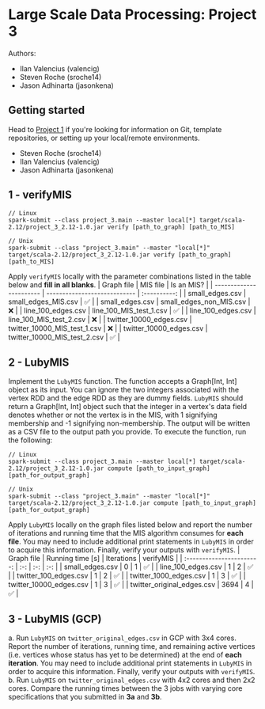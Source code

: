 # Large Scale Data Processing: Project 3
Authors:
- Ilan Valencius (valencig)
- Steven Roche (sroche14)
- Jason Adhinarta (jasonkena)

## Getting started
Head to [Project 1](https://github.com/CSCI3390Spring2024/project_1) if you're looking for information on Git, template repositories, or setting up your local/remote environments.

- Steven Roche (sroche14)
- Ilan Valencius (valencig)
- Jason Adhinarta (jasonkena)

## 1 - verifyMIS
```
// Linux
spark-submit --class project_3.main --master local[*] target/scala-2.12/project_3_2.12-1.0.jar verify [path_to_graph] [path_to_MIS]

// Unix
spark-submit --class "project_3.main" --master "local[*]" target/scala-2.12/project_3_2.12-1.0.jar verify [path_to_graph] [path_to_MIS]
```
Apply `verifyMIS` locally with the parameter combinations listed in the table below and **fill in all blanks**.
|        Graph file       |           MIS file           | Is an MIS? |
| ----------------------- | ---------------------------- | :----------: |
| small_edges.csv         | small_edges_MIS.csv          | :white_check_mark:      |
| small_edges.csv         | small_edges_non_MIS.csv      | :x:        |
| line_100_edges.csv      | line_100_MIS_test_1.csv      | :white_check_mark:        |
| line_100_edges.csv      | line_100_MIS_test_2.csv      | :x:         |
| twitter_10000_edges.csv | twitter_10000_MIS_test_1.csv | :x:         |
| twitter_10000_edges.csv | twitter_10000_MIS_test_2.csv | :white_check_mark:       |

## 2 - LubyMIS
Implement the `LubyMIS` function. The function accepts a Graph[Int, Int] object as its input. You can ignore the two integers associated with the vertex RDD and the edge RDD as they are dummy fields. `LubyMIS` should return a Graph[Int, Int] object such that the integer in a vertex's data field denotes whether or not the vertex is in the MIS, with 1 signifying membership and -1 signifying non-membership. The output will be written as a CSV file to the output path you provide. To execute the function, run the following:
```
// Linux
spark-submit --class project_3.main --master local[*] target/scala-2.12/project_3_2.12-1.0.jar compute [path_to_input_graph] [path_for_output_graph]

// Unix
spark-submit --class "project_3.main" --master "local[*]" target/scala-2.12/project_3_2.12-1.0.jar compute [path_to_input_graph] [path_for_output_graph]
```
Apply `LubyMIS` locally on the graph files listed below and report the number of iterations and running time that the MIS algorithm consumes for **each file**. You may need to include additional print statements in `LubyMIS` in order to acquire this information. Finally, verify your outputs with `verifyMIS`.
|        Graph file       | Running time [s] | Iterations | verifyMIS |
| :-----------------------: | :-: | :-: | :-: |
| small_edges.csv            | 0    | 1 | :white_check_mark: |
| line_100_edges.csv         | 1    | 2 | :white_check_mark: |
| twitter_100_edges.csv      | 1    | 2 | :white_check_mark: | 
| twitter_1000_edges.csv     | 1    | 3 | :white_check_mark: |
| twitter_10000_edges.csv    | 1    | 3 | :white_check_mark: |
| twitter_original_edges.csv | 3694 | 4 | :white_check_mark: |

## 3 - LubyMIS (GCP)
a. Run `LubyMIS` on `twitter_original_edges.csv` in GCP with 3x4 cores. Report the number of iterations, running time, and remaining active vertices (i.e. vertices whose status has yet to be determined) at the end of **each iteration**. You may need to include additional print statements in `LubyMIS` in order to acquire this information. Finally, verify your outputs with `verifyMIS`.  
b. Run `LubyMIS` on `twitter_original_edges.csv` with 4x2 cores and then 2x2 cores. Compare the running times between the 3 jobs with varying core specifications that you submitted in **3a** and **3b**.

